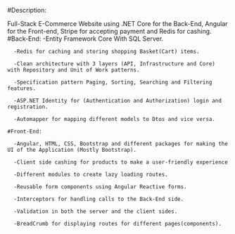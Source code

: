 #Description:

  Full-Stack E-Commerce Website using .NET Core for the Back-End, Angular for the Front-end, Stripe for accepting payment and Redis for cashing.
    #Back-End:
      -Entity Framework Core With SQL Server.
      
      -Redis for caching and storing shopping Basket(Cart) items.
      
      -Clean architecture with 3 layers (API, Infrastructure and Core) with Repository and Unit of Work patterns.
      
      -Specification pattern Paging, Sorting, Searching and Filtering features.
      
      -ASP.NET Identity for (Authentication and Authorization) login and registration.
      
      -Automapper for mapping different models to Dtos and vice versa.
    
    #Front-End:
      
      -Angular, HTML, CSS, Bootstrap and different packages for making the UI of the Application (Mostly Bootstrap).
      
      -Client side cashing for products to make a user-friendly experience
      
      -Different modules to create lazy loading routes.
      
      -Reusable form components using Angular Reactive forms.
      
      -Interceptors for handling calls to the Back-End side.
      
      -Validation in both the server and the client sides.
      
      -BreadCrumb for displaying routes for different pages(components).
